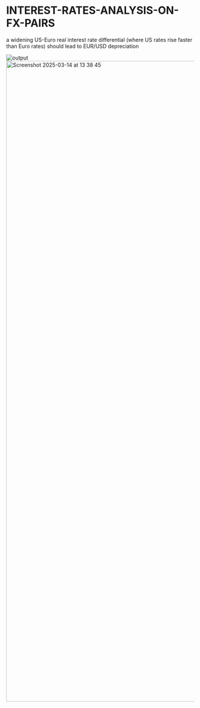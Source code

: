 # INTEREST-RATES-ANALYSIS-ON-FX-PAIRS

 a widening US-Euro real interest rate differential (where US rates rise faster than Euro rates) should lead to EUR/USD depreciation

![output](https://github.com/user-attachments/assets/8ac79e6f-485f-457b-bf70-8c3e84c47227)
<img width="1710" alt="Screenshot 2025-03-14 at 13 38 45" src="https://github.com/user-attachments/assets/9895918e-c3d1-4c94-83a3-71e6a2978441" />
